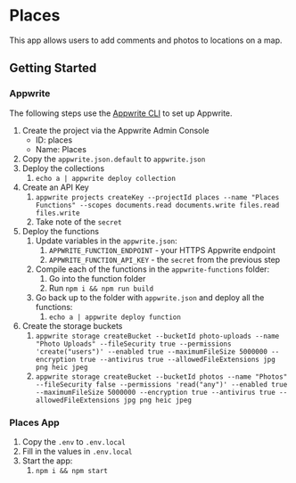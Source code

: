 # Places

This app allows users to add comments and photos to locations on a map.

## Getting Started

### Appwrite

The following steps use the [Appwrite CLI](https://appwrite.io/docs/command-line) to set up Appwrite.

1. Create the project via the Appwrite Admin Console
   - ID: places
   - Name: Places
1. Copy the `appwrite.json.default` to `appwrite.json`
1. Deploy the collections
   1. `echo a | appwrite deploy collection`
1. Create an API Key
   1. `appwrite projects createKey --projectId places --name "Places Functions" --scopes documents.read documents.write files.read files.write`
   1. Take note of the `secret`
1. Deploy the functions
   1. Update variables in the `appwrite.json`:
      1. `APPWRITE_FUNCTION_ENDPOINT` - your HTTPS Appwrite endpoint
      1. `APPWRITE_FUNCTION_API_KEY` - the `secret` from the previous step
   1. Compile each of the functions in the `appwrite-functions` folder:
      1. Go into the function folder
      1. Run `npm i && npm run build`
   1. Go back up to the folder with `appwrite.json` and deploy all the functions:
      1. `echo a | appwrite deploy function`
1. Create the storage buckets
   1. `appwrite storage createBucket --bucketId photo-uploads --name "Photo Uploads" --fileSecurity true --permissions 'create("users")' --enabled true --maximumFileSize 5000000 --encryption true --antivirus true --allowedFileExtensions jpg png heic jpeg`
   1. `appwrite storage createBucket --bucketId photos --name "Photos" --fileSecurity false --permissions 'read("any")' --enabled true --maximumFileSize 5000000 --encryption true --antivirus true --allowedFileExtensions jpg png heic jpeg`

### Places App

1. Copy the `.env` to `.env.local`
1. Fill in the values in `.env.local`
1. Start the app:
   1. `npm i && npm start`
